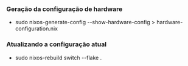 ### Geração da configuração de hardware

- sudo nixos-generate-config --show-hardware-config > hardware-configuration.nix

### Atualizando a configuração atual

- sudo nixos-rebuild switch --flake .
